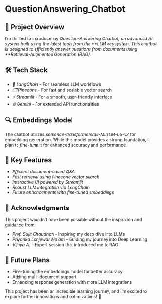 # QuestionAnswering_Chatbot

## 🌟 Project Overview
I’m thrilled to introduce my *Question-Answering Chatbot, an advanced AI system built using the latest tools from the **LLM ecosystem. This chatbot is designed to efficiently answer questions from documents using **Retrieval-Augmented Generation (RAG)*.

## 🛠️ Tech Stack
- *🔗 LangChain* - For seamless LLM workflows
- *🗂️ Pinecone* - For fast and scalable vector search
- *⚡ Streamlit* - For a smooth, user-friendly interface
- *🌐 Gemini* - For extended API functionalities

## 🔍 Embeddings Model
The chatbot utilizes *sentence-transformers/all-MiniLM-L6-v2* for embedding generation. While this model provides a strong foundation, I plan to *fine-tune* it for enhanced accuracy and performance.

## 🎯 Key Features
- *Efficient document-based Q&A*
- *Fast retrieval using Pinecone vector search*
- *Interactive UI powered by Streamlit*
- *Robust LLM integration via LangChain*
- *Future enhancements with fine-tuned embeddings*

## 🙏 Acknowledgments
This project wouldn’t have been possible without the inspiration and guidance from:
- *Prof. Sujit Chaudhari* - Inspiring my deep dive into LLMs
- *Priyanka Lanjewar Ma’am* - Guiding my journey into Deep Learning
- *Vijaya A.* - Expert session that introduced me to RAG

## 🚀 Future Plans
- Fine-tuning the embeddings model for better accuracy
- Adding multi-document support
- Enhancing response generation with more LLM integrations

This project has been an incredible learning journey, and I’m excited to explore further innovations and optimizations! 🚀
